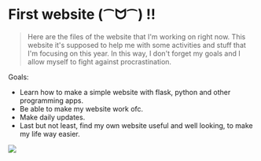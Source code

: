# First website (⁀ᗢ⁀) !!
> Here are the files of the website that I'm working on right now.
This website it's supposed to help me with some activities and stuff that I'm focusing on this year. In this way, I don't forget my goals and I allow myself to fight against procrastination.

Goals:
- Learn how to make a simple website with flask, python and other programming apps.
- Be able to make my website work ofc.
- Make daily updates.
- Last but not least, find my own website useful and well looking, to make my life way easier.

![](https://i.imgur.com/kdwubwQ.gif)

